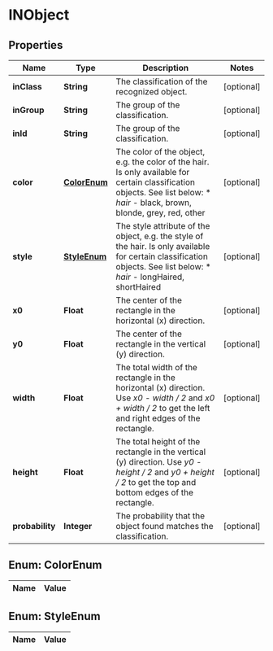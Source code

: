 

# INObject

## Properties

Name | Type | Description | Notes
------------ | ------------- | ------------- | -------------
**inClass** | **String** | The classification of the recognized object. |  [optional]
**inGroup** | **String** | The group of the classification. |  [optional]
**inId** | **String** | The group of the classification. |  [optional]
**color** | [**ColorEnum**](#ColorEnum) | The color of the object, e.g. the color of the hair. Is only available for certain classification objects. See list below:  * _hair_ - black, brown, blonde, grey, red, other |  [optional]
**style** | [**StyleEnum**](#StyleEnum) | The style attribute of the object, e.g. the style of the hair. Is only available for certain classification objects. See list below:  * _hair_ - longHaired, shortHaired |  [optional]
**x0** | **Float** | The center of the rectangle in the horizontal (x) direction. |  [optional]
**y0** | **Float** | The center of the rectangle in the vertical (y) direction. |  [optional]
**width** | **Float** | The total width of the rectangle in the horizontal (x) direction. Use _x0 - width / 2_ and _x0 + width / 2_ to get the left and right edges of the rectangle. |  [optional]
**height** | **Float** | The total height of the rectangle in the vertical (y) direction. Use _y0 - height / 2_ and _y0 + height / 2_ to get the top and bottom edges of the rectangle. |  [optional]
**probability** | **Integer** | The probability that the object found matches the classification. |  [optional]


## Enum: ColorEnum

Name | Value
---- | -----


## Enum: StyleEnum

Name | Value
---- | -----




